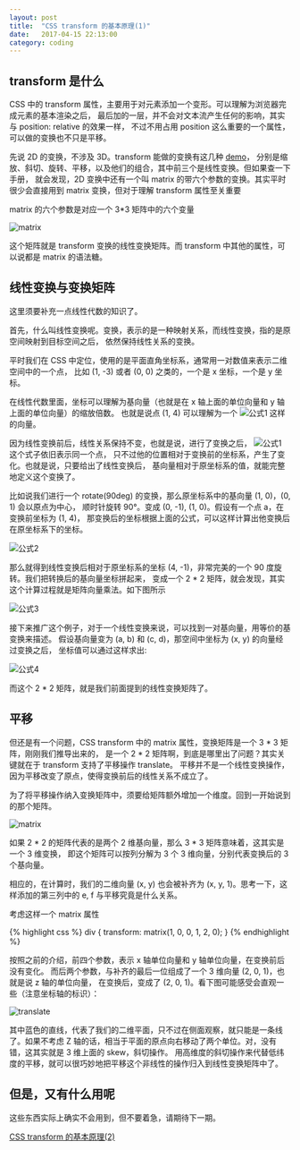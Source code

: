 ```yaml
---
layout: post
title:  "CSS transform 的基本原理(1)"
date:   2017-04-15 22:13:00
category: coding
---
```


## transform 是什么

CSS 中的 transform 属性，主要用于对元素添加一个变形。可以理解为浏览器完成元素的基本渲染之后，
最后加的一层，并不会对文本流产生任何的影响，其实与 position: relative 的效果一样，
不过不用占用 position 这么重要的一个属性，可以做的变换也不只是平移。

先说 2D 的变换，不涉及 3D。transform 能做的变换有这几种 [demo](http://crazydogs.github.io/staticpage/css_transform_demo1.html)，
分别是缩放、斜切、旋转、平移，以及他们的组合，其中前三个是线性变换。但如果查一下手册，
就会发现，2D 变换中还有一个叫 matrix 的带六个参数的变换。其实平时很少会直接用到 matrix
变换，但对于理解 transform 属性至关重要

matrix 的六个参数是对应一个 3*3 矩阵中的六个变量

![matrix](http://crazydogs.github.io/images/css_transform_matrix.png)

这个矩阵就是 transform 变换的线性变换矩阵。而 transform 中其他的属性，可以说都是
matrix 的语法糖。

## 线性变换与变换矩阵

这里须要补充一点线性代数的知识了。

首先，什么叫线性变换呢。变换，表示的是一种映射关系，而线性变换，指的是原空间映射到目标空间之后，
依然保持线性关系的变换。

平时我们在 CSS 中定位，使用的是平面直角坐标系，通常用一对数值来表示二维空间中的一个点，
比如 (1, -3) 或者 (0, 0) 之类的，一个是 x 坐标，一个是 y 坐标。

在线性代数里面，坐标可以理解为基向量（也就是在 x 轴上面的单位向量和 y 轴上面的单位向量）的缩放倍数。
也就是说点 (1, 4) 可以理解为一个 ![公式1](http://crazydogs.github.io/images/css_transform_1.png)
这样的向量。

因为线性变换前后，线性关系保持不变，也就是说，进行了变换之后，
![公式1](http://crazydogs.github.io/images/css_transform_1.png) 这个式子依旧表示同一个点，
只不过他的位置相对于变换前的坐标系，产生了变化。也就是说，只要给出了线性变换后，
基向量相对于原坐标系的值，就能完整地定义这个变换了。

比如说我们进行一个 rotate(90deg) 的变换，那么原坐标系中的基向量 (1, 0)，(0, 1) 会以原点为中心，
顺时针旋转 90°。变成 (0, -1), (1, 0)。假设有一个点 a，在变换前坐标为 (1, 4)，
那变换后的坐标根据上面的公式，可以这样计算出他变换后在原坐标系下的坐标。

![公式2](http://crazydogs.github.io/images/css_transform_2.png)

那么就得到线性变换后相对于原坐标系的坐标 (4, -1)，非常完美的一个 90 度旋转。我们把转换后的基向量坐标拼起来，
变成一个 2 * 2 矩阵，就会发现，其实这个计算过程就是矩阵向量乘法。如下图所示

![公式3](http://crazydogs.github.io/images/css_transform_3.png)

接下来推广这个例子，对于一个线性变换来说，可以找到一对基向量，用等价的基变换来描述。
假设基向量变为 (a, b) 和 (c, d)，那空间中坐标为 (x, y) 的向量经过变换之后，
坐标值可以通过这样求出:

![公式4](http://crazydogs.github.io/images/css_transform_4.png)

而这个 2 * 2 矩阵，就是我们前面提到的线性变换矩阵了。

## 平移

但还是有一个问题，CSS transform 中的 matrix 属性，变换矩阵是一个 3 * 3 矩阵，刚刚我们推导出来的，
是一个 2 * 2 矩阵啊，到底是哪里出了问题？其实关键就在于 transform 支持了平移操作 translate。
平移并不是一个线性变换操作，因为平移改变了原点，使得变换前后的线性关系不成立了。

为了将平移操作纳入变换矩阵中，须要给矩阵额外增加一个维度。回到一开始说到的那个矩阵。

![matrix](http://crazydogs.github.io/images/css_transform_matrix.png)

如果 2 * 2 的矩阵代表的是两个 2 维基向量，那么 3 * 3 矩阵意味着，这其实是一个 3 维变换，
即这个矩阵可以按列分解为 3 个 3 维向量，分别代表变换后的 3 个基向量。

相应的，在计算时，我们的二维向量 (x, y) 也会被补齐为 (x, y, 1)。思考一下，这样添加的第三列中的 e, f
与平移究竟是什么关系。

考虑这样一个 matrix 属性 

{% highlight css %}
div {
    transform: matrix(1, 0, 0, 1, 2, 0);
}
{% endhighlight %}

按照之前的介绍，前四个参数，表示 x 轴单位向量和 y 轴单位向量，在变换前后没有变化。
而后两个参数，与补齐的最后一位组成了一个 3 维向量 (2, 0, 1)，也就是说 z 轴的单位向量，
在变换后，变成了 (2, 0, 1)。看下图可能感受会直观一些（注意坐标轴的标识）：

![translate](http://crazydogs.github.io/images/css_transform_translate.png)

其中蓝色的直线，代表了我们的二维平面，只不过在侧面观察，就只能是一条线了。如果不考虑 Z
轴的话，相当于平面的原点向右移动了两个单位。对，没有错，这其实就是 3 维上面的 skew，斜切操作。
用高维度的斜切操作来代替低纬度的平移，就可以很巧妙地把平移这个非线性的操作归入到线性变换矩阵中了。

## 但是，又有什么用呢

这些东西实际上确实不会用到，但不要着急，请期待下一期。

[CSS transform 的基本原理(2)](http://crazydogs.github.io/coding/2017/04/15/CSS-transform-%E5%8E%9F%E7%90%862.html)

